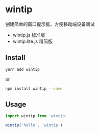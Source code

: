 # wintip

创建简单的窗口提示框，方便移动端设备调试

- wintip.js  标准版
- wintip.lite.js  精简版

## Install

```bash
yarn add wintip
```

or

```bash
npm install wintip --save
```

## Usage

```javascript
import wintip from 'wintip'

wintip('hello', 'wintip')
```
